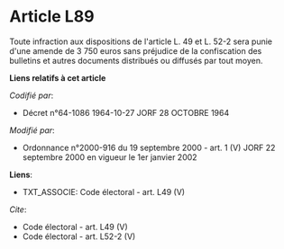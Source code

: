 # Article L89

Toute infraction aux dispositions de l'article L. 49 et L. 52-2 sera punie d'une amende de 3 750 euros sans préjudice de la
confiscation des bulletins et autres documents distribués ou diffusés par tout moyen.

**Liens relatifs à cet article**

_Codifié par_:

  - Décret n°64-1086 1964-10-27 JORF 28 OCTOBRE 1964

_Modifié par_:

  - Ordonnance n°2000-916 du 19 septembre 2000 - art. 1 (V) JORF 22 septembre 2000 en vigueur le 1er janvier 2002

**Liens**:

  - TXT_ASSOCIE: Code électoral - art. L49 (V)

_Cite_:

  - Code électoral - art. L49 (V)
  - Code électoral - art. L52-2 (V)
